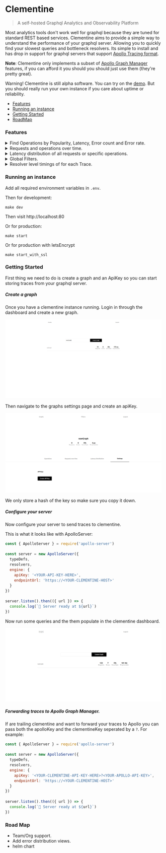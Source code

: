 # Clementine

> A self-hosted Graphql Analytics and Observability Platform

Most analytics tools don't work well for graphql because they are tuned for standard REST based services. Clementine aims to provide a simple way to understand the performance of your graphql server. Allowing you to quickly find your slowest queries and bottleneck resolvers. Its simple to install and has drop in support for graphql servers that support [Apollo Tracing format](https://github.com/apollographql/apollo-tracing).

**Note**: Clementine only implements a subset of [Apollo Graph Manager](https://www.apollographql.com/docs/graph-manager/) features, if you can afford it you should you should just use them (they're pretty great).

Warning! Clementine is still alpha software. You can try on the [demo](https://clementine.hobochild.com). But you should really run your own instance if you care about uptime or reliability.

- [Features](#features)
- [Running an instance](#running-an-instance)
- [Getting Started](#getting-started)
- [RoadMap](#road-map)

### Features

<details>
<summary>
Find Operations by Popularity, Latency, Error count and Error rate.</summary>
<img src="./docs/images/operation-list.png" alt="Operation List">
</details>

<details>
<summary>Requests and operations over time.</summary>
<img src="./docs/images/requests-over-time.png" alt="Requests overtime">
</details>

<details>
<summary>Latency distribution of all requests or specific operations.</summary>
<img src="./docs/images/latency-distribution.png" alt="Latency Distribution">
</details>

<details>
<summary>Global Filters.</summary>
<img src="./docs/images/global-filters.png" alt="Global Filters">
</details>

<details>
<summary>Resolver level timings of for each Trace.</summary>
<img src="./docs/images/resolver-waterfall.png" alt="Resolver waterfall">
</details>

### Running an instance

Add all required environment variables in `.env`.

Then for development:

```
make dev
```

Then visit http://localhost:80

Or for production:

```
make start
```

Or for production with letsEncrypt

```
make start_with_ssl
```

### Getting Started

First thing we need to do is create a graph and an ApiKey so you can start storing traces from your graphql server.

##### Create a graph

Once you have a clementine instance running. Login in through the dashboard and create a new graph.

![Create a graph](./docs/images/create-graph.png)

Then navigate to the graphs settings page and create an apiKey.

![Create a graph apiKey](./docs/images/create-api-key.png)

We only store a hash of the key so make sure you copy it down.

##### Configure your server

Now configure your server to send traces to clementine.

This is what it looks like with ApolloServer:

```javascript
const { ApolloServer } = require('apollo-server')

const server = new ApolloServer({
  typeDefs,
  resolvers,
  engine: {
    apiKey: '<YOUR-API-KEY-HERE>',
    endpointUrl: 'https://<YOUR-CLEMENTINE-HOST>'
  }
})

server.listen().then(({ url }) => {
  console.log(`🚀 Server ready at ${url}`)
})
```

Now run some queries and the them populate in the clementine dashboard.

![graph list](./docs/images/graph-list.png)

##### Forwarding traces to Apollo Graph Manager.

If are trailing clementine and want to forward your traces to Apollo you can pass both the apolloKey and the clementineKey seperated by a `?`. For example:

```javascript
const { ApolloServer } = require('apollo-server')

const server = new ApolloServer({
  typeDefs,
  resolvers,
  engine: {
    apiKey: '<YOUR-CLEMENTINE-API-KEY-HERE>?<YOUR-APOLLO-API-KEY>',
    endpointUrl: 'https://<YOUR-CLEMENTINE-HOST>'
  }
})

server.listen().then(({ url }) => {
  console.log(`🚀 Server ready at ${url}`)
})
```

### Road Map

- Team/Org support.
- Add error distribution views.
- helm chart
